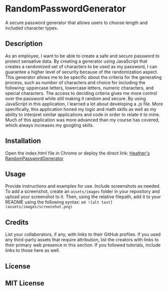 # RandomPasswordGenerator
A secure password generator that allows users to choose length and included character types.

## Description
As an employee, I want to be able to create a safe and secure password to protect sensative data. By creating a generator using JavaScript that creates a randomized set of characters to be used as my password, I can guarantee a higher level of security because of the randomization aspect. This generator allows me to be specific about the criteria for the generating process, such as number of characters and choice for including the following: uppercase letters, lowercase letters, numeric characters, and special characters. The access to deciding criteria gives me more control over the password while still making it random and secure. By using JavaScript in this application, I learned a lot about developing a .js file. More specifically, this application honed my logic and math skills as well as my ability to interpret similar applications and code in order to relate it to mine. Much of this application was more advanced than my course has covered, which always increases my googling skills.

## Installation
Open the index.html file in Chrome or deploy the direct link: [Heather's RandomPasswordGenerator](https://heatherloisejackson.github.io/RandomPasswordGenerator/)

## Usage
Provide instructions and examples for use. Include screenshots as needed.
To add a screenshot, create an `assets/images` folder in your repository and upload your screenshot to it. Then, using the relative filepath, add it to your README using the following syntax:
    ```md
    ![alt text](assets/images/screenshot.png)
    ```

## Credits
List your collaborators, if any, with links to their GitHub profiles.
If you used any third-party assets that require attribution, list the creators with links to their primary web presence in this section.
If you followed tutorials, include links to those here as well.

## License
MIT License
---
